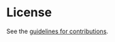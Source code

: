 # License

See the
[guidelines for contributions](https://github.com/chrysn/request-tag/blob/master/CONTRIBUTING.md).
